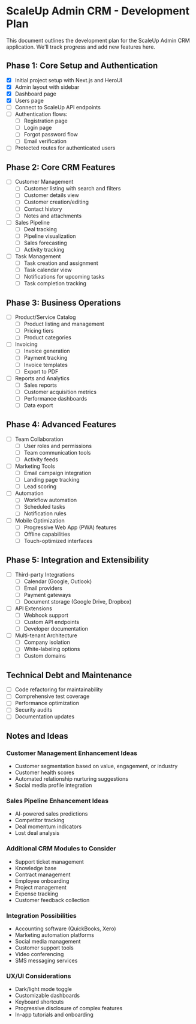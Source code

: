 # ScaleUp Admin CRM - Development Plan

This document outlines the development plan for the ScaleUp Admin CRM application. We'll track progress and add new features here.

## Phase 1: Core Setup and Authentication

- [x] Initial project setup with Next.js and HeroUI
- [x] Admin layout with sidebar
- [x] Dashboard page
- [x] Users page
- [ ] Connect to ScaleUp API endpoints
- [ ] Authentication flows:
  - [ ] Registration page
  - [ ] Login page
  - [ ] Forgot password flow
  - [ ] Email verification
- [ ] Protected routes for authenticated users

## Phase 2: Core CRM Features

- [ ] Customer Management
  - [ ] Customer listing with search and filters
  - [ ] Customer details view
  - [ ] Customer creation/editing
  - [ ] Contact history
  - [ ] Notes and attachments
- [ ] Sales Pipeline
  - [ ] Deal tracking
  - [ ] Pipeline visualization
  - [ ] Sales forecasting
  - [ ] Activity tracking
- [ ] Task Management
  - [ ] Task creation and assignment
  - [ ] Task calendar view
  - [ ] Notifications for upcoming tasks
  - [ ] Task completion tracking

## Phase 3: Business Operations

- [ ] Product/Service Catalog
  - [ ] Product listing and management
  - [ ] Pricing tiers
  - [ ] Product categories
- [ ] Invoicing
  - [ ] Invoice generation
  - [ ] Payment tracking
  - [ ] Invoice templates
  - [ ] Export to PDF
- [ ] Reports and Analytics
  - [ ] Sales reports
  - [ ] Customer acquisition metrics
  - [ ] Performance dashboards
  - [ ] Data export

## Phase 4: Advanced Features

- [ ] Team Collaboration
  - [ ] User roles and permissions
  - [ ] Team communication tools
  - [ ] Activity feeds
- [ ] Marketing Tools
  - [ ] Email campaign integration
  - [ ] Landing page tracking
  - [ ] Lead scoring
- [ ] Automation
  - [ ] Workflow automation
  - [ ] Scheduled tasks
  - [ ] Notification rules
- [ ] Mobile Optimization
  - [ ] Progressive Web App (PWA) features
  - [ ] Offline capabilities
  - [ ] Touch-optimized interfaces

## Phase 5: Integration and Extensibility

- [ ] Third-party Integrations
  - [ ] Calendar (Google, Outlook)
  - [ ] Email providers
  - [ ] Payment gateways
  - [ ] Document storage (Google Drive, Dropbox)
- [ ] API Extensions
  - [ ] Webhook support
  - [ ] Custom API endpoints
  - [ ] Developer documentation
- [ ] Multi-tenant Architecture
  - [ ] Company isolation
  - [ ] White-labeling options
  - [ ] Custom domains

## Technical Debt and Maintenance

- [ ] Code refactoring for maintainability
- [ ] Comprehensive test coverage
- [ ] Performance optimization
- [ ] Security audits
- [ ] Documentation updates

## Notes and Ideas

### Customer Management Enhancement Ideas
- Customer segmentation based on value, engagement, or industry
- Customer health scores
- Automated relationship nurturing suggestions
- Social media profile integration

### Sales Pipeline Enhancement Ideas
- AI-powered sales predictions
- Competitor tracking
- Deal momentum indicators
- Lost deal analysis

### Additional CRM Modules to Consider
- Support ticket management
- Knowledge base
- Contract management
- Employee onboarding
- Project management
- Expense tracking
- Customer feedback collection

### Integration Possibilities
- Accounting software (QuickBooks, Xero)
- Marketing automation platforms
- Social media management
- Customer support tools
- Video conferencing
- SMS messaging services

### UX/UI Considerations
- Dark/light mode toggle
- Customizable dashboards
- Keyboard shortcuts
- Progressive disclosure of complex features
- In-app tutorials and onboarding 